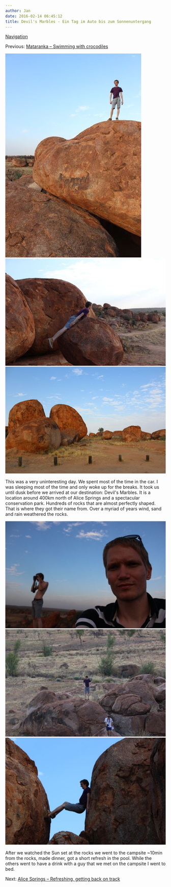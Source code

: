 ```yaml
---
author: Jan
date: 2016-02-14 06:45:12
title: Devil's Marbles - Ein Tag im Auto bis zum Sonnenuntergang
---
```


[Navigation](/posts/30-der-stuart-highway/)

Previous: [Mataranka – Swimming with crocodiles](../day_05)

![Text](images/jamie.jpg)
![Text](images/planking.jpg)
![Text](images/marbles.jpg)

This was a very uninteresting day. We spent most of the time in the car. I was
sleeping most of the time and only woke up for the breaks. It took us until
dusk before we arrived at our destination: Devil's Marbles. It is a
location around 400km north of Alice Springs and a spectacular conservation
park. Hundreds of rocks that are almost perfectly shaped. That is where they
got their name from. Over a myriad of years wind, sand and rain weathered the
rocks.

![Text](images/jan.jpg)
![Text](images/birds_eye.jpg)
![Text](images/between.jpg)

After we watched the Sun set at the rocks we went to the campsite ~10min from
the rocks, made dinner, got a short refresh in the pool. While the others went
to have a drink with a guy that we met on the campsite I went to bed.

Next: [Alice Springs – Refreshing, getting back on track](../day_07)
